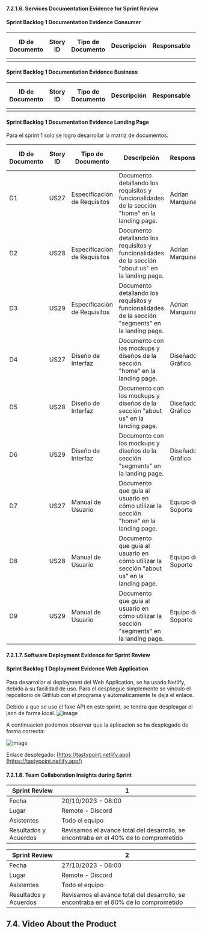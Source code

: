 #### 7.2.1.6. Services Documentation Evidence for Sprint Review

#### Sprint Backlog 1 Documentation Evidence Consumer

| ID de Documento | Story ID | Tipo de Documento           | Descripción                                                  | Responsable       | Fecha de Última Actualización | Estado     |
|-----------------|----------|-----------------------------|--------------------------------------------------------------|----------------------------------|-------------------|-------------------------------|
| | | |  |  | | |

#### Sprint Backlog 1 Documentation Evidence Business

| ID de Documento | Story ID | Tipo de Documento           | Descripción                                                  | Responsable       | Fecha de Última Actualización | Estado     |
|-----------------|----------|-----------------------------|--------------------------------------------------------------|----------------------------------|-------------------|-------------------------------|
| | | |  |  | | |

#### Sprint Backlog 1 Documentation Evidence Landing Page

Para el sprint 1 solo se logro desarrollar la matriz de documentos.

| ID de Documento | Story ID | Tipo de Documento           | Descripción                                                  | Responsable       | Fecha de Última Actualización | Estado     |
|-----------------|----------|-----------------------------|--------------------------------------------------------------|----------------------------------|-------------------------------|------------|
| D1              | US27     | Especificación de Requisitos | Documento detallando los requisitos y funcionalidades de la sección "home" en la landing page. | Adrian Marquina   | 29/10/2023                    | Pendiente   |
| D2              | US28     | Especificación de Requisitos | Documento detallando los requisitos y funcionalidades de la sección "about us" en la landing page. | Adrian Marquina   | 29/10/2023                    | Pendiente   |
| D3              | US29     | Especificación de Requisitos | Documento detallando los requisitos y funcionalidades de la sección "segments" en la landing page.| Adrian Marquina   | 29/10/2023                    | Pendiente   |
| D4              | US27     | Diseño de Interfaz           | Documento con los mockups y diseños de la sección "home" en la landing page.| Diseñador Gráfico | 29/10/2023                    | Pendiente |
| D5              | US28     | Diseño de Interfaz           | Documento con los mockups y diseños de la sección "about us" en la landing page. | Diseñador Gráfico | 29/10/2023                    | Pendiente |
| D6              | US29     | Diseño de Interfaz           | Documento con los mockups y diseños de la sección "segments" en la landing page. | Diseñador Gráfico | 29/10/2023                    | Pendiente |
| D7              | US27     | Manual de Usuario            | Documento que guía al usuario en cómo utilizar la sección "home" en la landing page. | Equipo de Soporte | 29/10/2023                    | Pendiente   |
| D8              | US28     | Manual de Usuario            | Documento que guía al usuario en cómo utilizar la sección "about us" en la landing page. | Equipo de Soporte | 29/10/2023                    | Pendiente   |
| D9              | US29     | Manual de Usuario            | Documento que guía al usuario en cómo utilizar la sección "segments" en la landing page. | Equipo de Soporte | 29/10/2023                    | Pendiente   |

#### 7.2.1.7. Software Deployment Evidence for Sprint Review

#### Sprint Backlog 1 Deployment Evidence Web Application

Para desarrollar el deployment del Web Application, se ha usado Netlify, debido a su facilidad de uso. Para el despliegue simplemente se vinculo el repositorio de GitHub con el programa y automaticamente te deja el enlace. 

Debido a que se uso el fake API en este sprint, se tendra que despleagar el json de forma local.
![image](https://media.discordapp.net/attachments/973358848159133696/1169813031270748240/image.png?ex=6556c448&is=65444f48&hm=ce252caace8fe53d2333b3e00bb0aeb970d8c79b0514f47a96113bfba94f9515&=&width=1190&height=669)

A continuacion podemos observar que la aplicacion se ha desplegado de forma correcta: 

![image](https://media.discordapp.net/attachments/973358848159133696/1169814061693808670/image.png?ex=6556c53e&is=6544503e&hm=77a3b59e693ea73861b3ad39d7f68259ba4838c259b332c5a279bf09fa27bd13&=&width=1190&height=669)

Enlace desplegado: [https://tastypoint.netlify.app](https://tastypoint.netlify.app/)

#### 7.2.1.8. Team Collaboration Insights during Sprint

| Sprint Review | 1 |
|-----------------|---|
| Fecha | 20/10/2023 - 08:00 |
| Lugar | Remote - Discord |
| Asistentes | Todo el equipo |
| Resultados y Acuerdos | Revisamos el avance total del desarrollo, se encontraba en el 40% de lo comprometido |

| Sprint Review | 2 |
|-----------------|---|
| Fecha | 27/10/2023 - 08:00 |
| Lugar | Remote - Discord |
| Asistentes | Todo el equipo |
| Resultados y Acuerdos | Revisamos el avance total del desarrollo, se encontraba en el 80% de lo comprometido |




## 7.4. Video About the Product
<!--stackedit_data:
eyJoaXN0b3J5IjpbLTExMTU5MjI4NzgsLTEwNDQ3Njk3MjMsLT
c4Nzk5MTE4OCw2ODEyMDA1NjksMTUwNjQ0NTY0NiwtMTIxOTc3
MDg2NywtMjAxMjI2MzU0MiwyNjA4OTcyNDIsOTUwMDI5ODkwLC
0xNjE0MTMwNjMyLDIwOTk1Njg0NzIsMjA5Nzk0Mjk4NSwtODc1
NDI3NDkyXX0=
-->